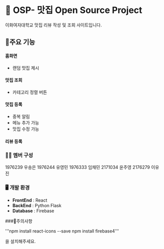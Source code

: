# 🍰 OSP- 맛집 Open Source Project
이화여자대학교 맛집 리뷰 작성 및 조회 사이트입니다. 
<br>

## 📌주요 기능

#### 홈화면
- 랜덤 맛집 제시

#### 맛집 조회
- 카테고리 정렬 버튼

#### 맛집 등록
- 중복 알림
- 메뉴 추가 가능
- 맛집 수정 가능

#### 리뷰 등록



### 👩‍💻 멤버 구성
1976239 우송은
1976244 유영민
1976333 임채민
2171034 윤주영
2176279 이유진

### 🖥️ 개발 환경
- **FrontEnd** : React
- **BackEnd** : Python Flask
- **Database** : Firebase

###🚨주의사항

'''npm install react-icons --save
   npm install firebase4'''

을 설치해주세요. 



